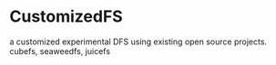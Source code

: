 # CustomizedFS
a customized experimental DFS using existing open source projects. cubefs, seaweedfs, juicefs

